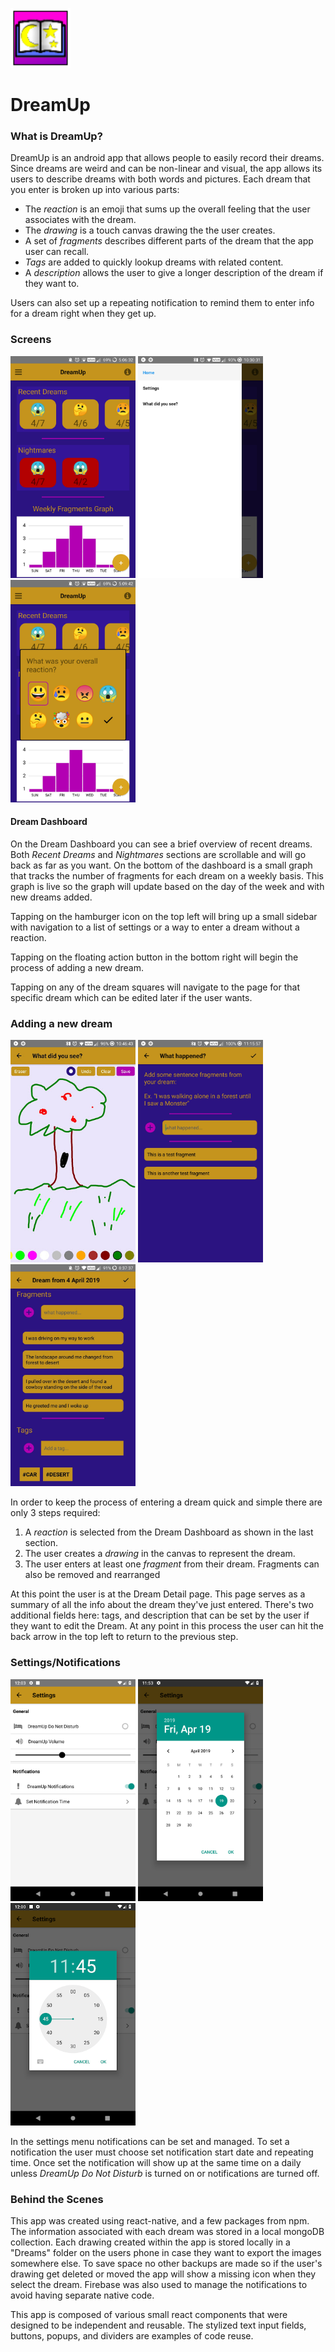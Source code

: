 ![alt text](./DreamIcon_96x96.png "ClassmateIcon")

# DreamUp

### What is DreamUp?

DreamUp is an android app that allows people to easily record their dreams. Since dreams are weird and can be non-linear and visual, the app allows its users to describe dreams with both words and pictures. Each dream that you enter is broken up into various parts:

* The *reaction* is an emoji that sums up the overall feeling that the user associates with the dream.
* The *drawing* is a touch canvas drawing the the user creates.
* A set of *fragments* describes different parts of the dream that the app user can recall.
* *Tags* are added to quickly lookup dreams with related content.
* A *description* allows the user to give a longer description of the dream if they want to.

Users can also set up a repeating notification to remind them to enter info for a dream right when they get up.

### Screens

<p float="left">
<img src="./readmePictures/DreamdashboardScreen.jpg" width="200">
<img src="./readmePictures/DrawerMenu.jpg" width="200">
<img src="./readmePictures/AddReaction.jpg" width="200">
</p>

#### Dream Dashboard
On the Dream Dashboard you can see a brief overview of recent dreams. Both *Recent Dreams* and *Nightmares* sections are scrollable and will go back as far as you want. On the bottom of the dashboard is a small graph that tracks the number of fragments for each dream on a weekly basis. This graph is live so the graph will update based on the day of the week and with new dreams added.

Tapping on the hamburger icon on the top left will bring up a small sidebar with navigation to a list of settings or a way to enter a dream without a reaction.

Tapping on the floating action button in the bottom right will begin the process of adding a new dream.

Tapping on any of the dream squares will navigate to the page for that specific dream which can be edited later if the user wants.

### Adding a new dream

<p float="left">
<img src="./readmePictures/canvas.jpg" width="200">
<img src="./readmePictures/DreamFragmentScreen.jpg" width="200">
<img src="./readmePictures/DreamScreen2.jpg" width="200">
</p>

In order to keep the process of entering a dream quick and simple there are only 3 steps required:
1. A *reaction* is selected from the Dream Dashboard as shown in the last section.
2. The user creates a *drawing* in the canvas to represent the dream.
3. The user enters at least one *fragment* from their dream. Fragments can also be removed and rearranged

At this point the user is at the Dream Detail page. This page serves as a summary of all the info about the dream they've just entered. There's two additional fields here: tags, and description that can be set by the user if they want to edit the Dream. At any point in this process the user can hit the back arrow in the top left to return to the previous step.

### Settings/Notifications

<p float="left">
<img src="./readmePictures/settings.png" width="200">
<img src="./readmePictures/datepicker.png" width="200">
<img src="./readmePictures/timepicker.png" width="200">
</p>

In the settings menu notifications can be set and managed. To set a notification the user must choose set notification start date and repeating time. Once set the notification will show up at the same time on a daily unless *DreamUp Do Not Disturb* is turned on or notifications are turned off.

### Behind the Scenes
This app was created using react-native, and a few packages from npm. The information associated with each dream was stored in a local mongoDB collection. Each drawing created within the app is stored locally in a "Dreams" folder on the users phone in case they want to export the images somewhere else. To save space no other backups are made so if the user's drawing get deleted or moved the app will show a missing icon when they select the dream. Firebase was also used to manage the notifications to avoid having separate native code.

This app is composed of various small react components that were designed to be independent and reusable. The stylized text input fields, buttons, popups, and dividers are examples of code reuse.